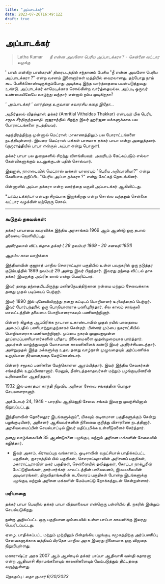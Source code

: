 ```yaml
---
title: "அப்பாடக்கர்"
date: 2023-07-26T16:49:12Z
draft: true
---
```


# அப்பாடக்கர்

> Latha Kumar
 
*நீ என்ன அவளோ பெரிய அப்பாடக்கரா ? - சென்னை வட்டார வழக்கு* 

' *பாஸ் என்கிற பாஸ்கரன்'* திரைபடத்தில் சந்தானம் பேசிய "நீ என்ன அவளோ பெரிய அப்பாடக்கரா ?" என்ற வசனம் இளைஞர்கள் மத்தியில் வைரலானது. தற்போது நாம் கூட பேசிக்கொண்டிருக்கும்போது அடிக்கடி இந்த வார்த்தையை பயன்படுத்துவது உண்டு. அப்பாடக்கர் காமெடிக்காக சொல்கின்ற வார்த்தையல்ல. அப்படி ஒருவர் உண்மையிலேயே வாழ்ந்து வந்தார் என்றால் நம்ப முடிகிறதா?

 *' *அப்பாடக்கர்* ' *வார்த்தை உருவான* *சுவாரசிய கதை இதோ...** 

அமிர்தலல் விதல்தாஸ் தக்கர் (Amritlal Vithaldas Thakkar) என்பவர் மிக பெரிய சமூக சீர்திருத்தவாதி. குஜராத்தில் பிறந்த இவர் ஹரிஜன மக்களுக்காக பல போராட்டங்களை நடத்தியவர்.

சுதந்திரத்திற்கு முன்னால் மெட்ராஸ் மாகாணத்திலும் பல போராட்டங்களை நடத்தியுள்ளார். இவரை மெட்ராஸ் மக்கள் பாசமாக தக்கர் பாபா என்று அழைத்தனர். (குஜராத்தியில் பாபா என்றால் அப்பா என்று பொருள்).

தக்கர் பாபா பல துறைகளில் சிறந்து விளங்கியவர். அவரிடம் கேட்கப்படும் எல்லா கேள்விகளுக்கும் உடனுக்குடன் பதில் சொல்வார்.

இதனால், நாளடைவில் மெட்ராஸ் மக்கள் யாரையும் "பெரிய அறிவாளியா?" என்று கேலியாக குறிப்பிட  "பெரிய அப்பா தக்கரா ?" என்று கேட்கத்  தொடங்கினர்.

பின்னாளில் அப்பா தக்கரா என்ற வார்த்தை மருவி அப்பாடக்கர் ஆகிவிட்டது.

 **டாப்பு டக்கர்டா* என்பது சிறப்பாக இருக்கிறது என்று சொல்ல வந்ததும் சென்னை வட்டார வழக்கின் மற்றொரு சொல்.

*****************************

### கூடுதல் தகவல்கள்:

தக்கர் பாபாவை கவுரவிக்க இந்திய அரசாங்கம் 1969 ஆம் ஆண்டு ஒரு தபால் தலையை வெளியிட்டது.

 *அமிர்தலால் விட்டல்தாசு தக்கர் ( 29 நவம்பர் 1869 - 20 சனவரி 1951)* 

 *ஆரம்ப கால வாழ்க்கை* 

இந்தியாவின் குஜராத் மாநில சௌராட்டிரா பகுதியில் உள்ள பவநகரில் ஒரு நடுத்தர குடும்பத்தில் 1869 நவம்பர் 29 அன்று இவர் பிறந்தார். இவரது தந்தை விட்டல் தாசு தக்கர் இவருக்கு அம்ரித லால் என்று பெயரிட்டார்.

இவர் தனது தந்தையிடமிருந்து மனிதநேயத்திற்கான நன்மை மற்றும் சேவைக்காக தனது முதல் படிப்பைப் பெற்றார். 

இவர் 1890 இல் புனேவிலிருந்து தனது கட்டிடப் பொறியாளர் உரிமத்தைப் பெற்றார். இவர் போர்பந்தரில் ஒரு பொறியாளராக பணிபுரிந்தார். சில காலம் சாங்குலி மாவட்டத்தின் தலைமை பொறியாளராகவும் பணியாற்றினார். 

பின்னர் கிழக்கு ஆப்பிரிக்க நாடான உகாண்டாவில் முதல் ரயில் பாதையை அமைப்பதில் பணியாற்றுவதற்காகச் சென்றார். பின்னர் மும்பை நகராட்சியில் பொறியாளராக பணியாற்றினார். மும்பை நகரம் முழுவதுமுள்ள தூய்மைப்பணியாளர்களின் பரிதாப நிலைமைகளை முதன்முறையாக பார்த்தார். அவர்கள் வாழ்ந்துவரும் மோசமான காலனிகளைக் கண்டு இவர் அதிர்ச்சியடைந்தார். அன்றுமுதல் இந்த மக்களுக்கு உதவ தனது வாழ்நாள் முழுவதையும் அர்ப்பணிக்க உறுதியான தீர்மானத்தை மேற்கொண்டார். 

பின்னர் சமூகப் பணிகளை மேற்கொள்ள ஆரம்பித்தார். இவர் இந்திய சேவகர்கள் சங்கத்தில் உறுப்பினரானார். மேலும், தீண்டத்தகாதவர்கள் மற்றும் பழங்குடியினரின் உரிமைகளை ஆதரித்தார்.

1932 இல் மகாத்மா காந்தி நிறுவிய அரிசன சேவை சங்கத்தின் பொதுச் செயலாளரானார்.

அக்டோபர் 24, 1948 - பாரதிய ஆதிம்ஜதி சேவை சங்கம் இவரது முயற்சியினால் நிறுவப்பட்டது.

இந்தியாவின் தொலைதூர இடங்களுக்கும்*, மிகவும் கடினமான பகுதிகளுக்கும் சென்று பழங்குடியினர், அரிசனர் ஆகியவர்களின் நிலைமை குறித்து விசாரணை நடத்தினார். அரசியலமைப்பின் செயல்பாட்டில் இவர் மதிப்புமிக்க உள்ளீடுகளைச் சேர்த்தார்.

தனது வாழ்க்கையின் 35 ஆண்டுகளை பழங்குடி மற்றும் அரிசன மக்களின் சேவையில் கழித்தார். 

* இவர் அசாம், கிராமப்புற வங்காளம், ஒடிசாவின் வறட்சியால் பாதிக்கப்பட்ட பகுதிகள், குசராத்தில் பில் பகுதிகள், சௌராட்டிராவின் அரிசனப் பகுதிகள், மகாராட்டிராவின் மகர் பகுதிகள், சென்னையில் தலித்துகள், சோட்டா நாக்பூரின் மேட்டுநிலங்கள், தார்பார்க்கர் மாவட்டத்தின் பாலைவனம், இமயமலையின் அடிவாரங்கள், திருவிதாங்கூரின் கடலோரப் பகுதிகள் போன்ற இடங்களுக்கு பழங்குடி மற்றும் அரிசன மக்களின் மேம்பாட்டு நோக்கத்துடன் சென்றுள்ளார்.

### மரியாதை

தக்கர் பாபா பெயரில் தக்கர் பாபா வித்யாலையா என்றொரு பள்ளியில் தி. நகரில் இன்றும் செயல்படுகிறது.

நன்கு அறியப்பட்ட ஒரு பகுதியான மும்பையில் உள்ள பாப்பா காலனிக்கு இவரது பெயரிடப்பட்டது. 

ஏழை, பாதிக்கப்பட்ட மற்றும் முற்றிலும் பின்தங்கிய பழங்குடி சமூகத்திற்கு அர்ப்பணிப்பு சேவைகளுக்காக மத்தியப் பிரதேச மாநில அரசு இவரது நினைவாக ஒரு விருதை நிறுவியுள்ளது. 

மகாராஷ்ட்ர அரசு 2007 ஆம் ஆண்டில் தக்கர் பாப்பா ஆதிவாசி வஸ்தி சுதாரனா என்ற ஆதிவாசி கிராமங்களையும் காலனிகளையும் மேம்படுத்தும் திட்டத்தை வகுத்துள்ளது.

 *தொகுப்பு : லதா குமார் 6/20/2023* 
